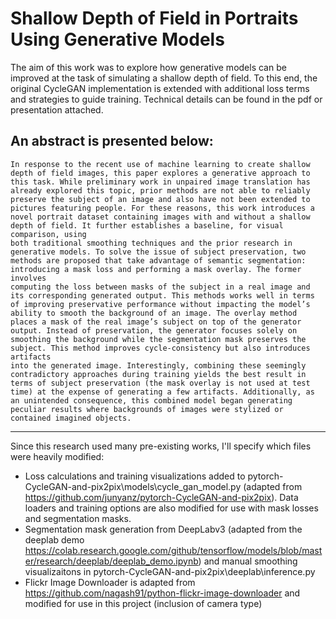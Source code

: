 # Shallow Depth of Field in Portraits Using Generative Models
The aim of this work was to explore how generative models can be improved at the task of simulating a shallow depth of field. To this end, the original CycleGAN implementation is extended with additional loss terms and strategies to guide training. Technical details can be found in the pdf or presentation attached.

An abstract is presented below:
---
    In response to the recent use of machine learning to create shallow depth of field images, this paper explores a generative approach to this task. While preliminary work in unpaired image translation has already explored this topic, prior methods are not able to reliably preserve the subject of an image and also have not been extended to pictures featuring people. For these reasons, this work introduces a novel portrait dataset containing images with and without a shallow depth of field. It further establishes a baseline, for visual comparison, using
    both traditional smoothing techniques and the prior research in generative models. To solve the issue of subject preservation, two methods are proposed that take advantage of semantic segmentation: introducing a mask loss and performing a mask overlay. The former involves
    computing the loss between masks of the subject in a real image and its corresponding generated output. This methods works well in terms of improving preservative performance without impacting the model’s ability to smooth the background of an image. The overlay method
    places a mask of the real image’s subject on top of the generator output. Instead of preservation, the generator focuses solely on smoothing the background while the segmentation mask preserves the subject. This method improves cycle-consistency but also introduces artifacts
    into the generated image. Interestingly, combining these seemingly contradictory approaches during training yields the best result in terms of subject preservation (the mask overlay is not used at test time) at the expense of generating a few artifacts. Additionally, as an unintended consequence, this combined model began generating peculiar results where backgrounds of images were stylized or contained imagined objects.
---

Since this research used many pre-existing works, I'll specify which files were heavily modified:
- Loss calculations and training visualizations added to pytorch-CycleGAN-and-pix2pix\models\cycle_gan_model.py (adapted from https://github.com/junyanz/pytorch-CycleGAN-and-pix2pix). Data loaders and training options are also modified for use with mask losses and segmentation masks.
- Segmentation mask generation from DeepLabv3 (adapted from the deeplab demo https://colab.research.google.com/github/tensorflow/models/blob/master/research/deeplab/deeplab_demo.ipynb) and manual smoothing visualizaitons in pytorch-CycleGAN-and-pix2pix\deeplab\inference.py
- Flickr Image Downloader is adapted from https://github.com/nagash91/python-flickr-image-downloader and modified for use in this project (inclusion of camera type)
